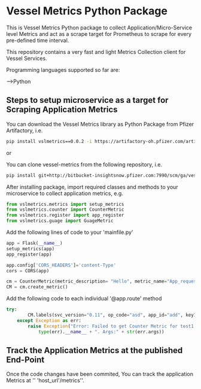 # Vessel Metrics Python Package
This is Vessel Metrics Python package to collect Application/Micro-Service level Metrics and act as a scrape target for Prometheus to scrape for every pre-defined time interval.

This repository contains a very fast and light Metrics Collection client for Vessel Services.

Programming languages supported so far are:

-->Python

## Steps to setup microservice as a target for Scraping Application Metrics
You can download the Vessel Metrics library as Python Package from Pfizer Artifactory, i.e.

```bash
pip install vslmetrics==0.0.2 -i https://artifactory-oh.pfizer.com/artifactory/api/pypi/vessel-py-dev-local/simple
```
or

You can clone vessel-metrics from the following repository, i.e.
```bash
pip install git+http://bitbucket-insightsnow.pfizer.com:7990/scm/ga/vessel-metrics.git
```

After installing package, import required classes and methods to your microservice to collect application metrics, e.g.

```python
from vslmetrics.metrics import setup_metrics
from vslmetrics.counter import CounterMetric
from vslmetrics.register import app_register
from vslmetrics.guage import GuageMetric
```
Add the following lines of code to your 'mainfile.py'

```python
app = Flask(__name__)
setup_metrics(app)
app_register(app)

app.config['CORS_HEADERS']='content-Type'
cors = CORS(app)

cm = CounterMetric(metric_description= "Hello", metric_name="App_requests_count", metric_key_value= {"key1":"qw12er34ty56"}, svc_version="0.1", op_code="zxcv", app_id="1011")
CM = cm.create_metric()
```
Add the following code to each individual '@app.route' method
```python
try:
        CM.labels(svc_version="0.11", op_code="asd", app_id="add", key1 = "dad").inc()
    except Exception as err:
        raise Exception("Error: Failed to get Counter Metric for test1 path." +
            type(err).__name__ + ". Args:" + str(err.args))
```

## Track the Application Metrics at the published End-Point

Once the code changes have been commited, You can track the application Metrics at '' 'host_url'/metrics''.
